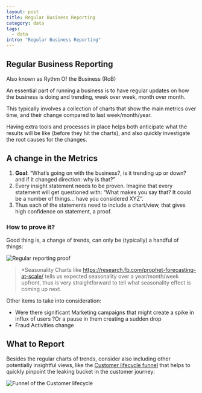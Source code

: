 ```yaml
---
layout: post
title: Regular Business Reporting
category: data
tags:
  - data
intro: "Regular Business Reporting"
---
```


## Regular Business Reporting

Also known as Rythm Of the Business (RoB)

An essential part of running a business is to have regular updates on how the business is doing and trending, week over week, month over month.

This typically involves a collection of charts that show the main metrics over time, and their change compared to last week/month/year.

Having extra tools and processes in place helps both anticipate what the results will be like (before they hit the charts), and also quickly investigate the root causes for the changes.

## A change in the Metrics

1. **Goal**: “What’s going on with the business?, is it trending up or down? and if it changed direction: why is that?”
2. Every insight statement needs to be proven. Imagine that every statement will get questioned with: “What makes you say that? It could be a number of things… have you considered XYZ”.
3. Thus each of the statements need to include a chart/view, that gives high confidence on statement, a proof.


### How to prove it? 

Good thing is, a change of trends, can only be (typically) a handful of things:

![Regular reporting proof](https://drive.google.com/uc?id=0B3ypY27pPCJyTjU4NzZWbDlOOGc)

> *Seasonality Charts like https://research.fb.com/prophet-forecasting-at-scale/   tells us expected seasonality over a year/month/week upfront, thus is very straightforward to tell what seasonality effect is coming up next.

Other items to take into consideration: 
- Were there significant Marketing campaigns that might create a spike in influx of users ?Or a pause in them creating a sudden drop
- Fraud Activities change


## What to Report

Besides the regular charts of trends, consider also including other potentially insightful views, like the [Customer lifecycle funnel](http://al3xandr3.github.io/user-lifecycle-analytics-framework.html) that helps to quickly pinpoint the leaking bucket in the customer journey:

![Funnel of the Customer lifecycle](https://drive.google.com/uc?id=0B3ypY27pPCJyNlFqU0V1V195NzQ)





